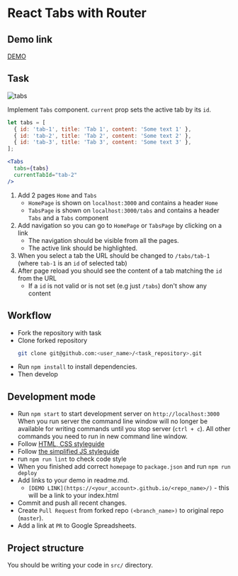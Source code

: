 # React Tabs with Router

## Demo link

[DEMO](https://scandal0us.github.io/react_tabs-with-router/)
## Task

![tabs](./description/tabs.gif)

Implement `Tabs` component. `current` prop sets the active tab by its `id`.
  ```javascript
  let tabs = [
    { id: 'tab-1', title: 'Tab 1', content: 'Some text 1' },
    { id: 'tab-2', title: 'Tab 2', content: 'Some text 2' },
    { id: 'tab-3', title: 'Tab 3', content: 'Some text 3' },
  ];
  ```
  ```jsx harmony
  <Tabs
    tabs={tabs}
    currentTabId="tab-2"
  />
  ```
1. Add 2 pages `Home` and `Tabs`
    - `HomePage` is shown on `localhost:3000` and contains a header `Home`
    - `TabsPage` is shown on `localhost:3000/tabs` and contains a header `Tabs` and a `Tabs` component
2. Add navigation so you can go to `HomePage` or `TabsPage` by clicking on a link
    - The navigation should be visible from all the pages.
    - The active link should be highlighted.
3. When you select a tab the URL should be changed to `/tabs/tab-1`
  (where `tab-1` is an `id` of selected tab)
4. After page reload you should see the content of a tab matching the `id` from the URL
    - If a `id` is not valid or is not set (e.g just `/tabs`) don't show any content

## Workflow

- Fork the repository with task
- Clone forked repository
    ```bash
    git clone git@github.com:<user_name>/<task_repository>.git
    ```
- Run `npm install` to install dependencies.
- Then develop

## Development mode

- Run `npm start` to start development server on `http://localhost:3000`
    When you run server the command line window will no longer be available for
    writing commands until you stop server (`ctrl + c`). All other commands you
    need to run in new command line window.
- Follow [HTML, CSS styleguide](https://mate-academy.github.io/style-guides/htmlcss.html)
- Follow [the simplified JS styleguide](https://mate-academy.github.io/style-guides/javascript-standard-modified)
- run `npm run lint` to check code style
- When you finished add correct `homepage` to `package.json` and run `npm run deploy`
- Add links to your demo in readme.md.
  - `[DEMO LINK](https://<your_account>.github.io/<repo_name>/)` - this will be a
  link to your index.html
- Commit and push all recent changes.
- Create `Pull Request` from forked repo `(<branch_name>)` to original repo
(`master`).
- Add a link at `PR` to Google Spreadsheets.

## Project structure

You should be writing your code in `src/` directory.
